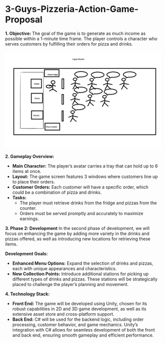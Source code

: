 # 3-Guys-Pizzeria-Action-Game-Proposal

**1. Objective:** The goal of the game is to generate as much income as possible within a 1-minute time frame. The player controls a character who serves customers by fulfilling their orders for pizza and drinks.

![1724076543221](images/README/1724076543221.png)

**2. Gameplay Overview:**

* **Main Character:** The player’s avatar carries a tray that can hold up to 6 items at once.
* **Layout:** The game screen features 3 windows where customers line up to place their orders.
* **Customer Orders:** Each customer will have a specific order, which could be a combination of pizza and drinks.
* **Tasks:**
  * The player must retrieve drinks from the fridge and pizzas from the counter.
  * Orders must be served promptly and accurately to maximize earnings.


**3. Phase 2: Development** In the second phase of development, we will focus on enhancing the game by adding more variety in the drinks and pizzas offered, as well as introducing new locations for retrieving these items.

**Development Goals:**

* **Enhanced Menu Options:** Expand the selection of drinks and pizzas, each with unique appearances and characteristics.
* **New Collection Points:** Introduce additional stations for picking up different types of drinks and pizzas. These stations will be strategically placed to challenge the player’s planning and movement.

**4. Technology Stack:**

* **Front End:** The game will be developed using Unity, chosen for its robust capabilities in 2D and 3D game development, as well as its extensive asset store and cross-platform support.
* **Back End:** C# will be used for the backend logic, including order processing, customer behavior, and game mechanics. Unity’s integration with C# allows for seamless development of both the front and back end, ensuring smooth gameplay and efficient performance.
